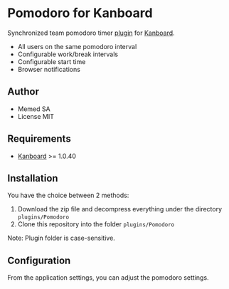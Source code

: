 Pomodoro for Kanboard
=================

Synchronized team pomodoro timer [plugin](https://kanboard.net/plugins) for [Kanboard](https://kanboard.net/).

- All users on the same pomodoro interval
- Configurable work/break intervals
- Configurable start time
- Browser notifications

Author
------

- Memed SA
- License MIT

Requirements
------------

- [Kanboard](https://kanboard.net/) >= 1.0.40

Installation
------------

You have the choice between 2 methods:

1. Download the zip file and decompress everything under the directory `plugins/Pomodoro`
2. Clone this repository into the folder `plugins/Pomodoro`

Note: Plugin folder is case-sensitive.

Configuration
-------------

From the application settings, you can adjust the pomodoro settings.
